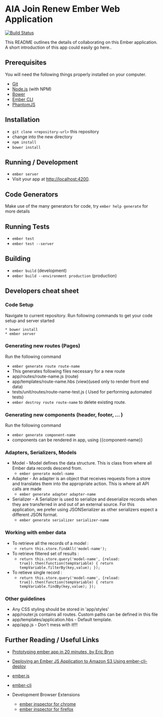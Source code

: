 # AIA Join Renew Ember Web Application

[![Build Status](https://travis-ci.com/aiadigitaltransformation/aia-joinrenew-web.svg?token=bjXcJzpiqQtCU7Vqmpfv&branch=master)](https://travis-ci.com/aiadigitaltransformation/aia-joinrenew-web)

This README outlines the details of collaborating on this Ember application.
A short introduction of this app could easily go here..

## Prerequisites

You will need the following things properly installed on your computer.

* [Git](http://git-scm.com/)
* [Node.js](http://nodejs.org/) (with NPM)
* [Bower](http://bower.io/)
* [Ember CLI](http://www.ember-cli.com/)
* [PhantomJS](http://phantomjs.org/)

## Installation

* `git clone <repository-url>` this repository
* change into the new directory
* `npm install`
* `bower install`

## Running / Development

* `ember server`
* Visit your app at [http://localhost:4200](http://localhost:4200).

## Code Generators

Make use of the many generators for code, try `ember help generate` for more details

## Running Tests

* `ember test`
* `ember test --server`

## Building

* `ember build` (development)
* `ember build --environment production` (production)

## Developers cheat sheet 

### Code Setup

Navigate to current repository. Run following commands to get your code setup and server started

```
* bower install
* ember server
```

### Generating new routes (Pages)

Run the following command 

* `ember generate route route-name` 
* This generates following files necessary for a new route 
* app/routes/route-name.js (route) 
* app/templates/route-name.hbs (view)(used only to render front end data)
* tests/unit/routes/route-name-test.js ( Used for performing automated tests)
* `ember destroy route route-name` to delete existing route.

### Generating new components (header, footer, ... ) 

Run the following command 

* `ember generate component-name`
* components can be rendered in app, using {{component-name}}

### Adapters, Serializers, Models

* Model - Model defines the data structure. This is class from where all Ember data records descend from. 
  * `ember generate model-name` 
* Adapter -  An adapter is an object that receives requests from a store and translates them into the appropriate action. This is where all API calls are made
  * `ember generate adapter adapter-name`
* Serializer - A Serializer is used to serialize and deserialize records when they are transferred in and out of an external source. For this application, we prefer using JSONSerializer as other serializers expect a different JSON format. 
  * `ember generate serializer serializer-name`
	
### Working with ember data 

* To retrieve all the records of a model : 
  * `return this.store.findAll('model-name');`
* To retrieve filtered set of results : 
  * `return this.store.query('model-name', {reload: true}).then(function(tempVariable) {
   return tempVariable.filterBy(key,value);
}); `
* To retieve single record : 
  * `return this.store.query('model-name', {reload: true}).then(function(tempVariable) {
  return tempVariable.findBy(key,value);
 }); `
 
 
### Other guidelines

* Any CSS styling should be stored in 'app/styles' 
* app/router.js contains all routes. Custom paths can be defined in this file
* app/templates/application.hbs - Default template. 
* app/app.js - Don't mess with it!!! 


## Further Reading / Useful Links

* [Prototyping ember app in 20 minutes, by Eric Bryn](https://youtu.be/Hm8XsgKT0Qw)
* [Deploying an Ember JS Application to Amazon S3 Using ember-cli-deploy](http://jarredkenny.com/blog/deploying_an_ember_app_to_s3_using_ember_cli_deploy)

* [ember.js](http://emberjs.com/)
* [ember-cli](http://www.ember-cli.com/)
* Development Browser Extensions
  * [ember inspector for chrome](https://chrome.google.com/webstore/detail/ember-inspector/bmdblncegkenkacieihfhpjfppoconhi)
  * [ember inspector for firefox](https://addons.mozilla.org/en-US/firefox/addon/ember-inspector/)


